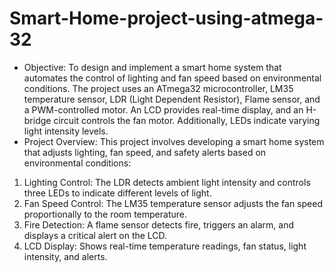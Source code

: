 # Smart-Home-project-using-atmega-32
- Objective: To design and implement a smart home system that automates the control of lighting and fan speed based on environmental conditions. The project uses an ATmega32 microcontroller, LM35 temperature sensor, LDR (Light Dependent Resistor), Flame sensor, and a PWM-controlled motor. An LCD provides real-time display, and an H-bridge circuit controls the fan motor. Additionally, LEDs indicate varying light intensity levels.
- Project Overview: This project involves developing a smart home system that adjusts lighting, fan speed, and safety alerts based on environmental conditions:
1. Lighting Control: The LDR detects ambient light intensity and controls three LEDs to indicate different levels of light.
2. Fan Speed Control: The LM35 temperature sensor adjusts the fan speed proportionally to the room temperature.
3. Fire Detection: A flame sensor detects fire, triggers an alarm, and displays a critical alert on the LCD.
4. LCD Display: Shows real-time temperature readings, fan status, light intensity, and alerts.
